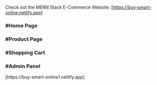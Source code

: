 Check out the MERN Stack E-Commerce Website: [https://buy-smart-online.netlify.app]

<h3>#Home Page</h3>

<h3>#Product Page</h3>

<h3>#Shopping Cart</h3>
<h3>#Admin Panel</h3>[https://buy-smart-online1.netlify.app]
